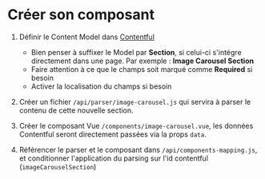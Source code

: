 # Créer son composant

1. Définir le Content Model dans [Contentful](https://app.contentful.com/spaces/919rtc7exzm8/content_types_new/fields)

    - Bien penser à suffixer le Model par __Section__, si celui-ci s'intégre directement dans une page. Par exemple : __Image Carousel Section__
    - Faire attention à ce que le champs soit marqué comme __Required__ si besoin
    - Activer la localisation du champs si besoin

2. Créer un fichier `/api/parser/image-carousel.js` qui servira à parser le contenu de cette nouvelle section.

3. Créer le composant Vue `/components/image-carousel.vue`, les données Contentful seront directement passées via la props `data`.

4. Référencer le parser et le composant dans `/api/components-mapping.js`, et conditionner l'application du parsing sur l'id contentful (`imageCarouselSection`)
